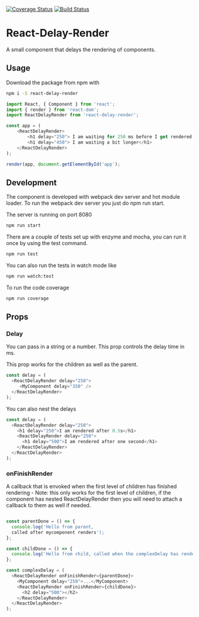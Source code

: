 [![Coverage Status](https://coveralls.io/repos/github/arnthor3/react-delay-render/badge.svg?branch=master)](https://coveralls.io/github/arnthor3/react-delay-render?branch=master)
[![Build Status](https://travis-ci.org/arnthor3/react-delay-render.svg?branch=master)](https://travis-ci.org/arnthor3/react-delay-render)
# React-Delay-Render
A small component that delays the rendering of components.

## Usage
Download the package from npm with

``` sh
npm i -S react-delay-render
```

``` js
import React, { Component } from 'react';
import { render } from 'react-dom';
import ReactDelayRender from 'react-delay-render';

const app = (
    <ReactDelayRender>
        <h1 delay="250"> I am waiting for 250 ms before I get rendered </h1>
        <h1 delay="450"> I am waiting a bit longer</h1>
    </ReactDelayRender>
);

render(app, document.getElementById('app');

```

## Development

The component is developed with webpack dev server and hot module loader.
To run the webpack dev server you just do npm run start.

The server is running on port 8080

``` sh
npm run start
```

There are a couple of tests set up with enzyme and mocha, you can run it once by using the test command.
``` sh
npm run test
```

You can also run the tests in watch mode like

``` sh
npm run watch:test
```

To run the code coverage

``` sh
npm run coverage
```
## Props

### Delay
You can pass in a string or a number. This prop controls the delay time in ms.

This prop works for the children as well as the parent.

``` js
const delay = (
  <ReactDelayRender delay="250">
     <MyComponent delay="350" />
  </ReactDelayRender>
);
```

You can also nest the delays

``` js
const delay = (
  <ReactDelayRender delay="250">
    <h1 delay="250">I am rendered after 0.5s</h1>
    <ReactDelayRender delay="250">
      <h1 delay="500">I am rendered after one second</h1>
    </ReactDelayRender>
  </ReactDelayRender>
);
```

### onFinishRender
A callback that is envoked when the first level of children has finished rendering - Note: this only works for the first level of children, if the component has nested ReactDelayRender then you will need to attach a callback to them as well if needed.

``` js

const parentDone = () => {
  console.log('Hello from parent,
  called after mycomponent renders');
};

const childDone = () => {
  console.log('Hello from child, called when the complexDelay has rendered');
};

const complexDelay = (
  <ReactDelayRender onFinishRender={parentDone}>
    <MyComponent delay="250">...</MyComponent>
    <ReactDelayRender onFinishRender={childDone}>
      <h2 delay="500"></h2>
    </ReactDelayRender>
  </ReactDelayRender>
);